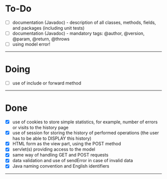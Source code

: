 # To-Do

- [ ] documentation (Javadoc) - description of all classes, methods, fields, and packages (including unit tests)
- [ ] documentation (Javadoc) - mandatory tags: @author, @version, @param, @return, @throws
- [ ] using model error!

---

# Doing

- [ ] use of include or forward method

---

# Done

- [x] use of cookies to store simple statistics, for example, number of errors or visits to the history page
- [x] use of session for storing the history of performed operations (the user has to be able to DISPLAY this history)
- [x] HTML form as the view part, using the POST method
- [x] servlet(s) providing access to the model
- [x] same way of handling GET and POST requests
- [x] data validation and use of sendError in case of invalid data
- [x] Java naming convention and English identifiers

--- 
